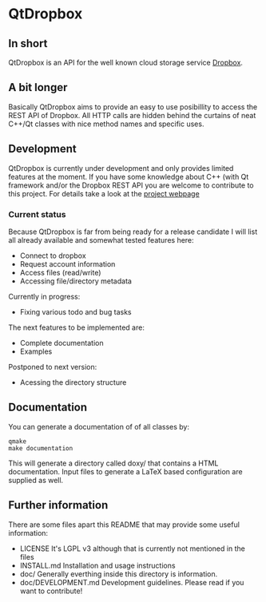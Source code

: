# QtDropbox

## In short
QtDropbox is an API for the well known cloud storage service [Dropbox](http://www.dropbox.com).

## A bit longer
Basically QtDropbox aims to provide an easy to use posibillity to access the REST API of
Dropbox. All HTTP calls are hidden behind the curtains of neat C++/Qt classes with nice 
method names and specific uses.


## Development
QtDropbox is currently under development and only provides limited features at the moment. If
you have some knowledge about C++ (with Qt framework and/or the Dropbox REST API you are welcome
to contribute to this project. For details take a look at the
[project webpage](http://lycis.github.com/QtDropbox/)

### Current status
Because QtDropbox is far from being ready for a release candidate I will list all already available
and somewhat tested features here:

* Connect to dropbox
* Request account information
* Access files (read/write)
* Accessing file/directory metadata

Currently in progress:
* Fixing various todo and bug tasks

The next features to be implemented are:
* Complete documentation
* Examples

Postponed to next version:
* Acessing the directory structure

## Documentation
You can generate a documentation of of all classes by:
    
    qmake
    make documentation

This will generate a directory called doxy/ that contains a HTML documentation. Input files
to generate a LaTeX based configuration are supplied as well.

## Further information
There are some files apart this README that may provide some useful information:

* LICENSE
  It's LGPL v3 although that is currently not mentioned in the files
* INSTALL.md
  Installation and usage instructions
* doc/
  Generally everthing inside this directory is information.
* doc/DEVELOPMENT.md
  Development guidelines. Please read if you want to contribute!
